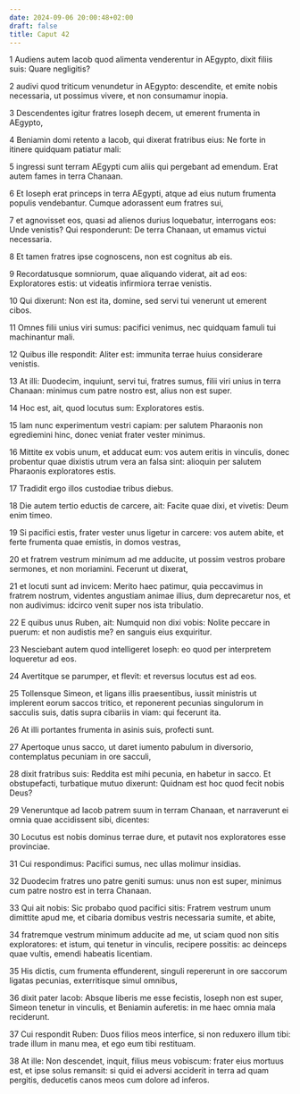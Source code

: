 ```yaml
---
date: 2024-09-06 20:00:48+02:00
draft: false
title: Caput 42
---
```





1 Audiens autem Iacob quod alimenta venderentur in AEgypto, dixit filiis suis: Quare negligitis?

2 audivi quod triticum venundetur in AEgypto: descendite, et emite nobis necessaria, ut possimus vivere, et non consumamur inopia.

3 Descendentes igitur fratres Ioseph decem, ut emerent frumenta in AEgypto,

4 Beniamin domi retento a Iacob, qui dixerat fratribus eius: Ne forte in itinere quidquam patiatur mali:

5 ingressi sunt terram AEgypti cum aliis qui pergebant ad emendum. Erat autem fames in terra Chanaan.

6 Et Ioseph erat princeps in terra AEgypti, atque ad eius nutum frumenta populis vendebantur. Cumque adorassent eum fratres sui,

7 et agnovisset eos, quasi ad alienos durius loquebatur, interrogans eos: Unde venistis? Qui responderunt: De terra Chanaan, ut emamus victui necessaria.

8 Et tamen fratres ipse cognoscens, non est cognitus ab eis.

9 Recordatusque somniorum, quae aliquando viderat, ait ad eos: Exploratores estis: ut videatis infirmiora terrae venistis.

10 Qui dixerunt: Non est ita, domine, sed servi tui venerunt ut emerent cibos.

11 Omnes filii unius viri sumus: pacifici venimus, nec quidquam famuli tui machinantur mali.

12 Quibus ille respondit: Aliter est: immunita terrae huius considerare venistis.

13 At illi: Duodecim, inquiunt, servi tui, fratres sumus, filii viri unius in terra Chanaan: minimus cum patre nostro est, alius non est super.

14 Hoc est, ait, quod locutus sum: Exploratores estis.

15 Iam nunc experimentum vestri capiam: per salutem Pharaonis non egrediemini hinc, donec veniat frater vester minimus.

16 Mittite ex vobis unum, et adducat eum: vos autem eritis in vinculis, donec probentur quae dixistis utrum vera an falsa sint: alioquin per salutem Pharaonis exploratores estis.

17 Tradidit ergo illos custodiae tribus diebus.

18 Die autem tertio eductis de carcere, ait: Facite quae dixi, et vivetis: Deum enim timeo.

19 Si pacifici estis, frater vester unus ligetur in carcere: vos autem abite, et ferte frumenta quae emistis, in domos vestras,

20 et fratrem vestrum minimum ad me adducite, ut possim vestros probare sermones, et non moriamini. Fecerunt ut dixerat,

21 et locuti sunt ad invicem: Merito haec patimur, quia peccavimus in fratrem nostrum, videntes angustiam animae illius, dum deprecaretur nos, et non audivimus: idcirco venit super nos ista tribulatio.

22 E quibus unus Ruben, ait: Numquid non dixi vobis: Nolite peccare in puerum: et non audistis me? en sanguis eius exquiritur.

23 Nesciebant autem quod intelligeret Ioseph: eo quod per interpretem loqueretur ad eos.

24 Avertitque se parumper, et flevit: et reversus locutus est ad eos.

25 Tollensque Simeon, et ligans illis praesentibus, iussit ministris ut implerent eorum saccos tritico, et reponerent pecunias singulorum in sacculis suis, datis supra cibariis in viam: qui fecerunt ita.

26 At illi portantes frumenta in asinis suis, profecti sunt.

27 Apertoque unus sacco, ut daret iumento pabulum in diversorio, contemplatus pecuniam in ore sacculi,

28 dixit fratribus suis: Reddita est mihi pecunia, en habetur in sacco. Et obstupefacti, turbatique mutuo dixerunt: Quidnam est hoc quod fecit nobis Deus?

29 Veneruntque ad Iacob patrem suum in terram Chanaan, et narraverunt ei omnia quae accidissent sibi, dicentes:

30 Locutus est nobis dominus terrae dure, et putavit nos exploratores esse provinciae.

31 Cui respondimus: Pacifici sumus, nec ullas molimur insidias.

32 Duodecim fratres uno patre geniti sumus: unus non est super, minimus cum patre nostro est in terra Chanaan.

33 Qui ait nobis: Sic probabo quod pacifici sitis: Fratrem vestrum unum dimittite apud me, et cibaria domibus vestris necessaria sumite, et abite,

34 fratremque vestrum minimum adducite ad me, ut sciam quod non sitis exploratores: et istum, qui tenetur in vinculis, recipere possitis: ac deinceps quae vultis, emendi habeatis licentiam.

35 His dictis, cum frumenta effunderent, singuli repererunt in ore saccorum ligatas pecunias, exterritisque simul omnibus,

36 dixit pater Iacob: Absque liberis me esse fecistis, Ioseph non est super, Simeon tenetur in vinculis, et Beniamin auferetis: in me haec omnia mala reciderunt.

37 Cui respondit Ruben: Duos filios meos interfice, si non reduxero illum tibi: trade illum in manu mea, et ego eum tibi restituam.

38 At ille: Non descendet, inquit, filius meus vobiscum: frater eius mortuus est, et ipse solus remansit: si quid ei adversi acciderit in terra ad quam pergitis, deducetis canos meos cum dolore ad inferos.

